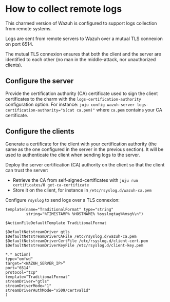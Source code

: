 # How to collect remote logs

This charmed version of Wazuh is configured to support logs collection from remote systems.

Logs are sent from remote servers to Wazuh over a mutual TLS connexion on port 6514.

The mutual TLS connexion ensures that both the client and the server are identified to each other (no man in the middle-attack, nor unauthorized clients).

## Configure the server

Provide the certification authority (CA) certificate used to sign the client certificates to the charm with the `logs-certification-authority` configuration option. For instance: `juju config wazuh-server logs-certification-authority="$(cat ca.pem)"` where `ca.pem` contains your CA certificate.

## Configure the clients

Generate a certificate for the client with your certification authority (the same as the one configured in the server in the previous section). It will be used to authenticate the client when sending logs to the server.

Deploy the server certification (CA) authority on the client so that the client can trust the server:

- Retrieve the CA from self-signed-certificates with `juju run certificates/0 get-ca-certificate`
- Store it on the client, for instance in `/etc/rsyslog.d/wazuh-ca.pem`

Configure `rsyslog` to send logs over a TLS connexion:

```text
template(name="TraditionalFormat" type="string"
         string="%TIMESTAMP% %HOSTNAME% %syslogtag%%msg%\n")

$ActionFileDefaultTemplate TraditionalFormat

$DefaultNetstreamDriver gtls
$DefaultNetstreamDriverCAFile /etc/rsyslog.d/wazuh-ca.pem
$DefaultNetstreamDriverCertFile /etc/rsyslog.d/client-cert.pem
$DefaultNetstreamDriverKeyFile /etc/rsyslog.d/client-key.pem

*.* action(
type="omfwd"
target="<WAZUH_SERVER_IP>”
port="6514"
protocol="tcp"
template=”TraditionalFormat”
streamDriver="gtls"
streamDriverMode="1"
streamDriverAuthMode="x509/certvalid"
)
```
